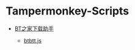 # Tampermonkey-Scripts



- [BT之家下载助手](https://greasyfork.org/zh-CN/scripts/35661)

  - [btbtt.js](scripts/btbtt.js)

  ​